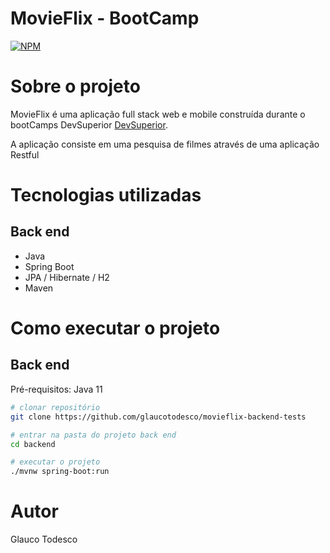# MovieFlix - BootCamp
[![NPM](https://img.shields.io/npm/l/react)](https://github.com/glaucotodesco/movieflix-backend-tests/blob/main/LICENSE) 

# Sobre o projeto

MovieFlix é uma aplicação full stack web e mobile construída durante o bootCamps DevSuperior [DevSuperior](https://devsuperior.com "Site da DevSuperior").

A aplicação consiste em uma pesquisa de filmes através de uma aplicação Restful 

# Tecnologias utilizadas
## Back end
- Java
- Spring Boot
- JPA / Hibernate / H2
- Maven


# Como executar o projeto

## Back end
Pré-requisitos: Java 11

```bash
# clonar repositório
git clone https://github.com/glaucotodesco/movieflix-backend-tests

# entrar na pasta do projeto back end
cd backend

# executar o projeto
./mvnw spring-boot:run
```

# Autor

Glauco Todesco



